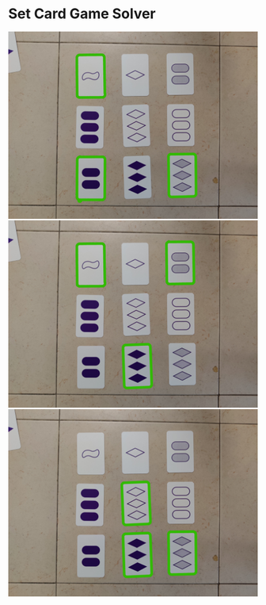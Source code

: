 # Set Card Game Solver

![first set](./output/1.jpg)
![second set](./output/2.jpg)
![third set](./output/3.jpg)


